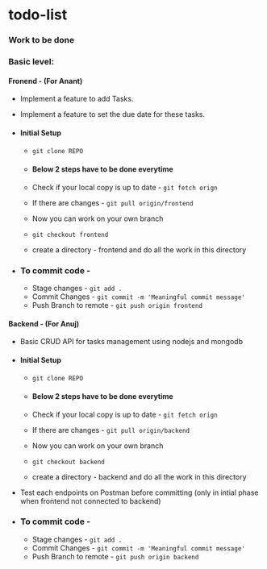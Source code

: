 # todo-list

### Work to be done

### Basic level:

#### Fronend - (For Anant)
- Implement a feature to add Tasks.
- Implement a feature to set the due date for these tasks.

- #### Initial Setup
  - `git clone REPO`
  
  - #### Below 2 steps have to be done everytime
  - Check if your local copy is up to date - `git fetch orign`
  - If there are changes - `git pull origin/frontend`
  
  - Now you can work on your own branch
  - `git checkout frontend`
  - create a directory - frontend and do all the work in this directory

- ### To commit code -
  - Stage changes - `git add .`
  - Commit Changes - `git commit -m 'Meaningful commit message'`
  - Push Branch to remote - `git push origin frontend`


#### Backend - (For Anuj)
- Basic CRUD API for tasks management using nodejs and mongodb

- #### Initial Setup
  - `git clone REPO`
  
  - #### Below 2 steps have to be done everytime
  - Check if your local copy is up to date - `git fetch orign`
  - If there are changes - `git pull origin/backend`
  
  - Now you can work on your own branch
  - `git checkout backend`
  - create a directory - backend and do all the work in this directory

- Test each endpoints on Postman before committing (only in intial phase when frontend not connected to backend)
- ### To commit code -
  - Stage changes - `git add .`
  - Commit Changes - `git commit -m 'Meaningful commit message'`
  - Push Branch to remote - `git push origin backend`
